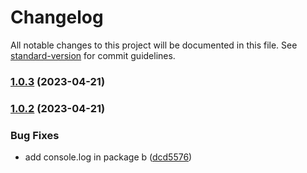 # Changelog

All notable changes to this project will be documented in this file. See [standard-version](https://github.com/conventional-changelog/standard-version) for commit guidelines.

### [1.0.3](https://github.com/allenyummy/monorepo_playground/compare/@allenyummy/b-1.0.2...@allenyummy/b-1.0.3) (2023-04-21)

### [1.0.2](https://github.com/allenyummy/monorepo_playground/compare/@allenyummy/b-1.0.1...@allenyummy/b-1.0.2) (2023-04-21)


### Bug Fixes

* add console.log in package b ([dcd5576](https://github.com/allenyummy/monorepo_playground/commit/dcd55769f39b5afd7ba8ae64d47190688da5c2f8))

